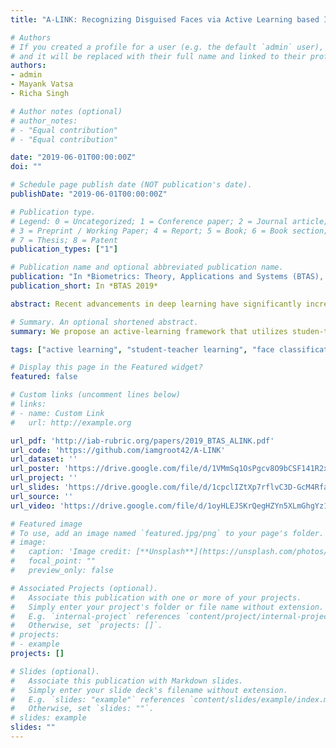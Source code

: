 ```yaml
---
title: "A-LINK: Recognizing Disguised Faces via Active Learning based Inter-Domain Knowledge"

# Authors
# If you created a profile for a user (e.g. the default `admin` user), write the username (folder name) here 
# and it will be replaced with their full name and linked to their profile.
authors:
- admin
- Mayank Vatsa
- Richa Singh

# Author notes (optional)
# author_notes:
# - "Equal contribution"
# - "Equal contribution"

date: "2019-06-01T00:00:00Z"
doi: ""

# Schedule page publish date (NOT publication's date).
publishDate: "2019-06-01T00:00:00Z"

# Publication type.
# Legend: 0 = Uncategorized; 1 = Conference paper; 2 = Journal article;
# 3 = Preprint / Working Paper; 4 = Report; 5 = Book; 6 = Book section;
# 7 = Thesis; 8 = Patent
publication_types: ["1"]

# Publication name and optional abbreviated publication name.
publication: "In *Biometrics: Theory, Applications and Systems (BTAS), 2019*"
publication_short: In *BTAS 2019*

abstract: Recent advancements in deep learning have significantly increased the capabilities of face recognition. However, face recognition in an unconstrained environment is still an active research challenge. Covariates such as pose and low resolution have received significant attention, but “disguise” is considered an onerous covariate of face recognition. One primary reason for this is the unavailability of large and representative databases. To address the problem of recognizing disguised faces, we propose an active learning framework A-LINK∗ , that intelligently selects training samples from the target domain data, such that the decision boundary does not overfit to a particular set of variations, and better generalizes to encode variability. The framework further applies domain adaptation with the actively selected training samples to fine-tune the network. We demonstrate the effectiveness of the proposed framework on DFW and Multi-PIE datasets with state-of-the-art models such as LCSSE and DenseNet.

# Summary. An optional shortened abstract.
summary: We propose an active-learning framework that utilizes studen-teacher learning to achieve SOTA on inter-domain face-identification.

tags: ["active learning", "student-teacher learning", "face classification"]

# Display this page in the Featured widget?
featured: false

# Custom links (uncomment lines below)
# links:
# - name: Custom Link
#   url: http://example.org

url_pdf: 'http://iab-rubric.org/papers/2019_BTAS_ALINK.pdf'
url_code: 'https://github.com/iamgroot42/A-LINK'
url_dataset: ''
url_poster: 'https://drive.google.com/file/d/1VMmSq1OsPgcv8O9bCSF141R2xCWCUiNo/view?usp=drive_open'
url_project: ''
url_slides: 'https://drive.google.com/file/d/1cpclIZtXp7rflvC3D-GcM4RfaLJ-AQyX/view'
url_source: ''
url_video: 'https://drive.google.com/file/d/1oyHLEJSKrQegHZYn5XLmGhgYz18cJ5pn/view'

# Featured image
# To use, add an image named `featured.jpg/png` to your page's folder. 
# image:
#   caption: 'Image credit: [**Unsplash**](https://unsplash.com/photos/pLCdAaMFLTE)'
#   focal_point: ""
#   preview_only: false

# Associated Projects (optional).
#   Associate this publication with one or more of your projects.
#   Simply enter your project's folder or file name without extension.
#   E.g. `internal-project` references `content/project/internal-project/index.md`.
#   Otherwise, set `projects: []`.
# projects:
# - example
projects: []

# Slides (optional).
#   Associate this publication with Markdown slides.
#   Simply enter your slide deck's filename without extension.
#   E.g. `slides: "example"` references `content/slides/example/index.md`.
#   Otherwise, set `slides: ""`.
# slides: example
slides: ""
---
```


<!-- {{% callout note %}}
Click the *Cite* button above to demo the feature to enable visitors to import publication metadata into their reference management software.
{{% /callout %}}

{{% callout note %}}
Create your slides in Markdown - click the *Slides* button to check out the example.
{{% /callout %}}

Supplementary notes can be added here, including [code, math, and images](https://wowchemy.com/docs/writing-markdown-latex/). -->
